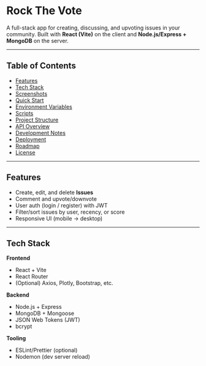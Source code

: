 # Rock The Vote

A full-stack app for creating, discussing, and upvoting issues in your community. Built with **React (Vite)** on the client and **Node.js/Express + MongoDB** on the server.

---

## Table of Contents
- [Features](#features)
- [Tech Stack](#tech-stack)
- [Screenshots](#screenshots)
- [Quick Start](#quick-start)
- [Environment Variables](#environment-variables)
- [Scripts](#scripts)
- [Project Structure](#project-structure)
- [API Overview](#api-overview)
- [Development Notes](#development-notes)
- [Deployment](#deployment)
- [Roadmap](#roadmap)
- [License](#license)

---

## Features
- Create, edit, and delete **Issues**
- Comment and upvote/downvote
- User auth (login / register) with JWT
- Filter/sort issues by user, recency, or score
- Responsive UI (mobile → desktop)

---

## Tech Stack
**Frontend**
- React + Vite
- React Router
- (Optional) Axios, Plotly, Bootstrap, etc.

**Backend**
- Node.js + Express
- MongoDB + Mongoose
- JSON Web Tokens (JWT)
- bcrypt

**Tooling**
- ESLint/Prettier (optional)
- Nodemon (dev server reload)



